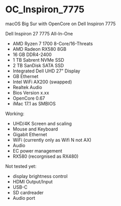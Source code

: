# OC_Inspiron_7775
macOS Big Sur with OpenCore on Dell Inspiron 7775

Dell Inspiron 27 7775 All-In-One
- AMD Ryzen 7 1700 8-Core/16-Threats
- AMD Radeon RX580 8GB
- 16 GB DDR4-2400
- 1 TB Sabrent NVMe SSD
- 2 TB SanDisk SATA SSD
- Integrated Dell UHD 27" Display
- GB Ethernet
- Intel WiFi AX200 (swapped)
- Realtek Audio
- Bios Version x.xx
- OpenCore 0.67
- iMac 17.1 as SMBIOS

Working:
- UHD/4K Screen and scaling
- Mouse and Keyboard
- Gigabit Ethernet
- WiFi (currently only as Wifi N not AX)
- Audio
- EC power management
- RX580 (recorgnised as RX480)

Not tested yet:
- display brightness control
- HDMI Output/Input
- USB-C
- SD cardreader
- Audio port

